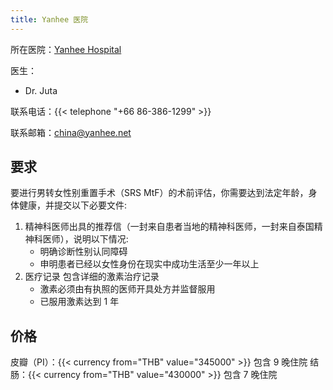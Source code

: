 ```yaml
---
title: Yanhee 医院
---
```


所在医院：[Yanhee Hospital](https://goo.gl/maps/2mYsALRVJe3xjPEeA)

医生：

- Dr. Juta

联系电话：{{< telephone "+66 86-386-1299" >}}

联系邮箱：<china@yanhee.net>

## 要求

要进行男转女性别重置手术（SRS MtF）的术前评估，你需要达到法定年龄，身体健康，并提交以下必要文件:

1. 精神科医师出具的推荐信（一封来自患者当地的精神科医师，一封来自泰国精神科医师），说明以下情况:
   - 明确诊断性别认同障碍
   - 申明患者已经以女性身份在现实中成功生活至少一年以上
1. 医疗记录 包含详细的激素治疗记录
   - 激素必须由有执照的医师开具处方并监督服用
   - 已服用激素达到 1 年

## 价格

皮瓣（PI）：{{< currency from="THB" value="345000" >}} 包含 9 晚住院
结肠：{{< currency from="THB" value="430000" >}} 包含 7 晚住院
